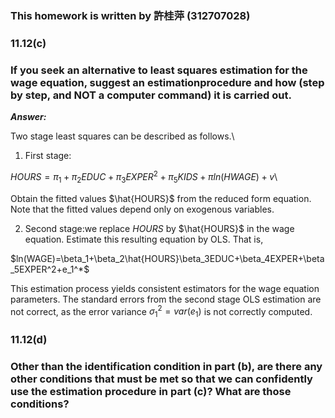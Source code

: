 ### This homework is written by 許桂萍 (312707028)
### 11.12(c)
### If you seek an alternative to least squares estimation for the wage equation, suggest an estimationprocedure and how (step by step, and NOT a computer command) it is carried out.

***Answer:***

Two stage least squares can be described as follows.\
1. First stage:

$HOURS=\pi_1+\pi_2 EDUC+\pi_3EXPER^2+\pi_5KIDS+\pi ln(HWAGE)+v$\

Obtain the fitted values $\hat{HOURS}$ from the reduced form equation. Note that the fitted values depend only on exogenous variables.

2. Second stage:we replace $HOURS$ by $\hat{HOURS}$ in the wage equation. Estimate this resulting equation by OLS. That is,

$ln(WAGE)=\beta_1+\beta_2\hat{HOURS}\beta_3EDUC+\beta_4EXPER+\beta_5EXPER^2+e_1^*$

This estimation process yields consistent estimators for the wage equation parameters. The standard errors from the second stage OLS estimation are not correct, as the error variance
$\sigma_1^2=var(e_1)$ is not correctly computed.


### 11.12(d)
### Other than the identification condition in part (b), are there any other conditions that must be met so that we can confidently use the estimation procedure in part (c)? What are those conditions?
